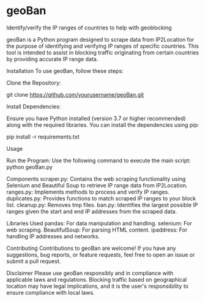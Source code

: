 # geoBan
 Identify/verify the IP ranges of countries to help with geoblocking

geoBan is a Python program designed to scrape data from IP2Location for the purpose of identifying and verifying IP ranges of specific countries. This tool is intended to assist in blocking traffic originating from certain countries by providing accurate IP range data.

Installation
To use geoBan, follow these steps:

Clone the Repository:

git clone https://github.com/yourusername/geoBan.git

Install Dependencies:

Ensure you have Python installed (version 3.7 or higher recommended) along with the required libraries. You can install the dependencies using pip:

pip install -r requirements.txt

Usage

Run the Program:
Use the following command to execute the main script:
python geoBan.py

Components
scraper.py: Contains the web scraping functionality using Selenium and Beautiful Soup to retrieve IP range data from IP2Location.
ranges.py: Implements methods to process and verify IP ranges.
duplicates.py: Provides functions to match scraped IP ranges to your block list.
cleanup.py: Removes tmp files.
ban.py: Identifies the largest possible IP ranges given the start and end IP addresses from the scraped data.

Libraries Used
pandas: For data manipulation and handling.
selenium: For web scraping.
BeautifulSoup: For parsing HTML content.
ipaddress: For handling IP addresses and networks.

Contributing
Contributions to geoBan are welcome! If you have any suggestions, bug reports, or feature requests, feel free to open an issue or submit a pull request.

Disclaimer
Please use geoBan responsibly and in compliance with applicable laws and regulations. Blocking traffic based on geographical location may have legal implications, and it is the user's responsibility to ensure compliance with local laws.


